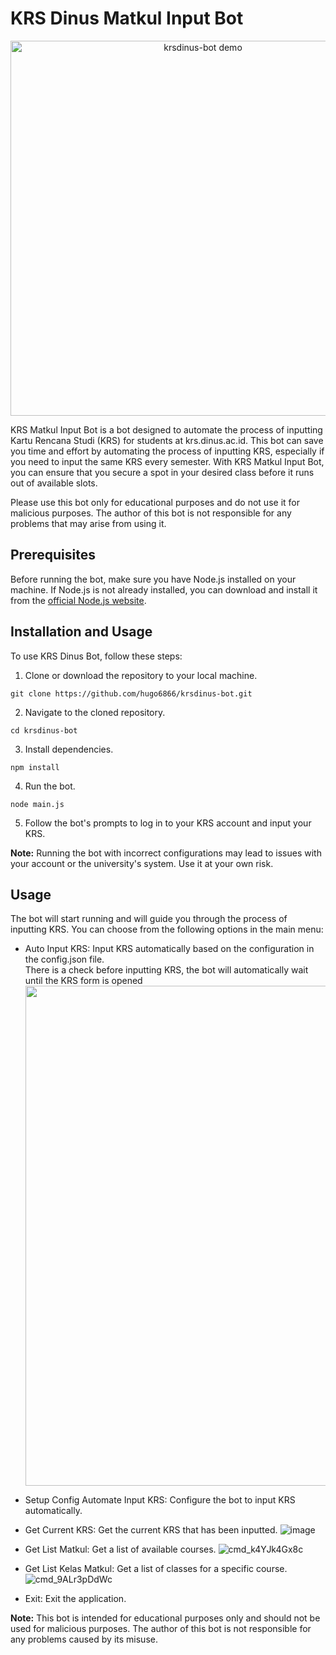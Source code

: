 # KRS Dinus Matkul Input Bot

<p align="center">
  <img src="https://user-images.githubusercontent.com/83752970/219337903-9d42988b-8884-467a-ac4a-f4f38f93891e.gif" alt="krsdinus-bot demo" width="600">
</p>

KRS Matkul Input Bot is a bot designed to automate the process of inputting Kartu Rencana Studi (KRS) for students at krs.dinus.ac.id. This bot can save you time and effort by automating the process of inputting KRS, especially if you need to input the same KRS every semester. With KRS Matkul Input Bot, you can ensure that you secure a spot in your desired class before it runs out of available slots.

Please use this bot only for educational purposes and do not use it for malicious purposes. The author of this bot is not responsible for any problems that may arise from using it.

## Prerequisites

Before running the bot, make sure you have Node.js installed on your machine. If Node.js is not already installed, you can download and install it from the [official Node.js website](https://nodejs.org/en/).

## Installation and Usage

To use KRS Dinus Bot, follow these steps:

1. Clone or download the repository to your local machine.
```
git clone https://github.com/hugo6866/krsdinus-bot.git
```
2. Navigate to the cloned repository.
```
cd krsdinus-bot
```
3. Install dependencies.
```
npm install
```
4. Run the bot.
```
node main.js
```

5. Follow the bot's prompts to log in to your KRS account and input your KRS.

**Note:** Running the bot with incorrect configurations may lead to issues with your account or the university's system. Use it at your own risk.

## Usage

The bot will start running and will guide you through the process of inputting KRS. You can choose from the following options in the main menu:

- Auto Input KRS: Input KRS automatically based on the configuration in the config.json file. <br>
There is a check before inputting KRS, the bot will automatically wait until the KRS form is opened
<img src="https://user-images.githubusercontent.com/83752970/219365733-2293b696-2135-4b5a-835d-8f5f5ceb470d.png" width="800"></img>
- Setup Config Automate Input KRS: Configure the bot to input KRS automatically.
- Get Current KRS: Get the current KRS that has been inputted.
![image](https://user-images.githubusercontent.com/83752970/219366317-5b4ac287-7fff-45c2-8954-1f01e0e487c7.png)

- Get List Matkul: Get a list of available courses.
![cmd_k4YJk4Gx8c](https://user-images.githubusercontent.com/83752970/219345077-ff65aac6-6811-4394-8137-6e25db3f6f52.png)

- Get List Kelas Matkul: Get a list of classes for a specific course.
![cmd_9ALr3pDdWc](https://user-images.githubusercontent.com/83752970/219344218-ddf59838-efc9-4e3e-9588-ab677f34eb13.png)

- Exit: Exit the application.

**Note:** This bot is intended for educational purposes only and should not be used for malicious purposes. The author of this bot is not responsible for any problems caused by its misuse.

